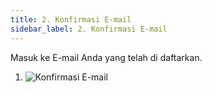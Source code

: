 ```yaml
---
title: 2. Konfirmasi E-mail
sidebar_label: 2. Konfirmasi E-mail
---
```

M﻿asuk ke E-mail Anda yang telah di daftarkan.

1. ![Konfirmasi E-mail](/img/2.-konfirmasi-e-mail-aktivasi-akun-onee.id.png "Konfirmasi E-mail")